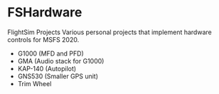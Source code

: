# FSHardware
FlightSim Projects
Various personal projects that implement hardware controls for MSFS 2020.
- G1000 (MFD and PFD)
- GMA (Audio stack for G1000)
- KAP-140 (Autopilot)
- GNS530 (Smaller GPS unit)
- Trim Wheel
